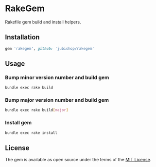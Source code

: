 # RakeGem

Rakefile gem build and install helpers.

## Installation

```ruby
gem 'rakegem', github: 'jubishop/rakegem'
```

## Usage

### Bump minor version number and build gem

```sh
bundle exec rake build
```

### Bump major version number and build gem

```sh
bundle exec rake build[major]
```

### Install gem

```sh
bundle exec rake install
```

## License

The gem is available as open source under the terms of the [MIT License](https://opensource.org/licenses/MIT).
